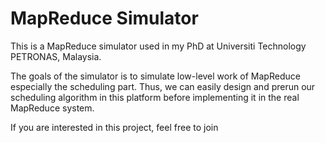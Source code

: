 # MapReduce Simulator

This is a MapReduce simulator used in my PhD at Universiti Technology PETRONAS, Malaysia. 

The goals of the simulator is to simulate low-level work of MapReduce especially the scheduling part. Thus, we can easily design and prerun our scheduling algorithm in this platform before implementing it in the real MapReduce system.

If you are interested in this project, feel free to join